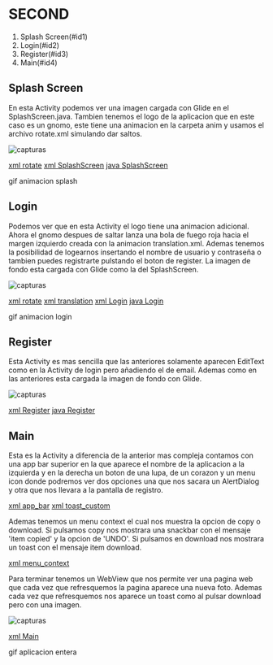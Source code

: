 # SECOND

1. Splash Screen(#id1)
2. Login(#id2)
3. Register(#id3)
4. Main(#id4)

## Splash Screen<a name="id1"></a>

En esta Activity podemos ver una imagen cargada con Glide en el SplashScreen.java. Tambien tenemos el logo de la aplicacion que en este caso es un gnomo, 
este tiene una animacion en la carpeta anim y usamos el archivo rotate.xml simulando dar saltos.

![capturas](https://github.com/Marcosmartin16/Second/blob/materialLogin/capturas/CapturaSplass.PNG)

[xml rotate](https://github.com/Marcosmartin16/Second/blob/materialLogin/app/src/main/res/anim/rotate.xml)
[xml SplashScreen](https://github.com/Marcosmartin16/Second/blob/materialLogin/app/src/main/res/layout/activity_splash_screen.xml)
[java SplashScreen](https://github.com/Marcosmartin16/Second/blob/materialLogin/app/src/main/java/com/first/second/SplashScreen.java)


gif animacion splash

## Login<a name="id2"></a>

Podemos ver que en esta Activity el logo tiene una animacion adicional. Ahora el gnomo despues de saltar lanza una bola de fuego roja hacia el margen izquierdo creada con la animacion translation.xml.
Ademas tenemos la posibilidad de logearnos insertando el nombre de usuario y contraseña o tambien puedes registrarte pulstando el boton de register. La imagen de fondo esta cargada con Glide como la del SplashScreen.

![capturas](https://github.com/Marcosmartin16/Second/blob/materialLogin/capturas/CapturaLogin.PNG)

[xml rotate](https://github.com/Marcosmartin16/Second/blob/materialLogin/app/src/main/res/anim/rotate.xml)
[xml translation](https://github.com/Marcosmartin16/Second/blob/materialLogin/app/src/main/res/anim/translation.xml)
[xml Login](https://github.com/Marcosmartin16/Second/blob/materialLogin/app/src/main/res/layout/activity_login.xml)
[java Login](https://github.com/Marcosmartin16/Second/blob/materialLogin/app/src/main/java/com/first/second/Login.java)


gif animacion login

## Register<a name="id3"></a>

Esta Activity es mas sencilla que las anteriores solamente aparecen EditText como en la Activity de login pero añadiendo el de email. Ademas como en las anteriores esta cargada la imagen de 
fondo con Glide.

![capturas](https://github.com/Marcosmartin16/Second/blob/materialLogin/capturas/CapturaRegister.PNG)

[xml Register](https://github.com/Marcosmartin16/Second/blob/materialLogin/app/src/main/res/layout/activity_register.xml)
[java Register](https://github.com/Marcosmartin16/Second/blob/materialLogin/app/src/main/java/com/first/second/Register.java)

## Main<a name="id4"></a>
Esta es la Activity a diferencia de la anterior mas compleja contamos con una app bar superior en la que aparece el nombre de la aplicacion a la izquierda y en la derecha un boton de una lupa, de
un corazon y un menu icon donde podremos ver dos opciones una que nos sacara un AlertDialog y otra que nos llevara a la pantalla de registro.

[xml app_bar](https://github.com/Marcosmartin16/Second/blob/materialLogin/app/src/main/res/menu/app_bar.xml)
[xml toast_custom](https://github.com/Marcosmartin16/Second/blob/materialLogin/app/src/main/res/layout/toast_custom.xml)

Ademas tenemos un menu context el cual nos muestra la opcion de copy o download. Si pulsamos copy nos mostrara una snackbar con el mensaje 'item copied' y la opcion de 'UNDO'.
Si pulsamos en download nos mostrara un toast con el mensaje item download.

[xml menu_context](https://github.com/Marcosmartin16/Second/blob/materialLogin/app/src/main/res/menu/menu_context.xml)

Para terminar tenemos un WebView que nos permite ver una pagina web que cada vez que refresquemos la pagina aparece una nueva foto. Ademas cada vez que refresquemos nos aparece un toast como 
al pulsar download pero con una imagen.

![capturas](https://github.com/Marcosmartin16/Second/blob/materialLogin/capturas/main.PNG)

[xml Main](https://github.com/Marcosmartin16/Second/blob/materialLogin/app/src/main/res/layout/activity_main.xml)


gif aplicacion entera









